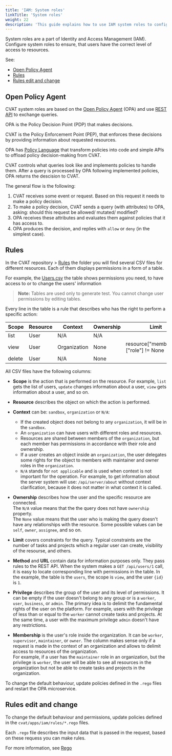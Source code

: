 ```yaml
---
title: 'IAM: System roles'
linkTitle: 'System roles'
weight: 22
description: 'This guide explains how to use IAM system roles to configure users rights in CVAT.'
---
```


System roles are a part of Identity and Access Management (IAM).
Configure system roles to ensure, that users have the correct level of access to resources.

See:

- [Open Policy Agent](#open-policy-agent)
- [Rules](#rules)
- [Rules edit and change](#rules-edit-and-change)

## Open Policy Agent

CVAT system roles are based on the [Open Policy Agent](https://www.openpolicyagent.org/) (OPA)
and use [REST API](https://www.openpolicyagent.org/docs/latest/rest-api/)
to exchange queries.

OPA is the Policy Decision Point (PDP) that makes decisions.

CVAT is the Policy Enforcement Point (PEP),
that enforces these decisions by providing information about
requested resources.

OPA has [Policy Language](https://www.openpolicyagent.org/docs/latest/policy-language/)
that transform policies into code and simple APIs to offload policy decision-making from CVAT.

CVAT controls what queries look like and implements policies to handle them.
After a query is processed by OPA following implemented policies,
OPA returns the descision to CVAT.

The general flow is the following:

1. CVAT receives some event or request. Based on this request it needs to make a policy decision.
2. To make a policy decision, CVAT sends a query (with attributes) to OPA, asking: should this request be allowed/ mutated/ modified?
3. OPA receives these attributes and evaluates them against policies that it has access to.
4. OPA produces the decision, and replies with `allow` or `deny` (in the simplest case).

## Rules

In the CVAT repository > [Rules](https://github.com/opencv/cvat/tree/develop/cvat/apps/iam/rules)
the folder you will find several CSV files for different resources.
Each of them displays permissions in a form of a table.

For example, the [Users.csv](https://github.com/opencv/cvat/blob/develop/cvat/apps/iam/rules/users.csv)
the table shows permissions you need, to have access to or to change the users' information

> **Note:** Tables are used only to generate test. You cannot change user permissions by editing
> tables.

Every line in the table is a rule that describes who has the right
to perform a specific action:

| Scope  | Resource | Context      | Ownership | Limit                                  | Method | URL         | Privilege | Membership |
| ------ | -------- | ------------ | --------- | -------------------------------------- | ------ | ----------- | --------- | ---------- |
| list   | User     | N/A          | N/A       |                                        | GET    | /users      | None      | N/A        |
| view   | User     | Organization | None      | resource["membership"]["role"] != None | GET    | /users/{id} | None      | Worker     |
| delete | User     | N/A          | None      |                                        | DELETE | /users/{id} | Admin     | N/A        |

All CSV files have the following columns:

- **Scope** is the action that is performed on the resource. For example, `list` gets the list of users,
  `update` changes information about a user, `view` gets information about a user, and so on.

- **Resource** describes the object on which the action is performed.

- **Context** can be: `sandbox`, `organization` or `N/A`:

  - If the created object does not belong to any `organization`, it will be in the `sandbox`.
  - An `organization` can have users with different roles and resources.
  - Resources are shared between members of the `organization`,
    but each member has permissions in accordance with their role and ownership.
  - If a user creates an object inside an `organization`, the user delegates some rights for the object
    to members with maintainer and owner roles in the `organization`.
  - `N/A` stands for `not applicable` and is used when context
    is not important for the operation.
    For example, to get information about the server
    system will use: `/api/server/about` without context
    clarification, because it does not matter in what
    context it is called.

- **Ownership** describes how the user and the specific resource are connected.
  <br>The `N/A` value means that the the query does not have `ownership` property.
  <br>The `None` value means that the user who is making the query doesn't have any relationships
  with the resource.
  Some possible values can be `self`, `owner`, `assignee`, and so on.

- **Limit** covers constraints for the query.
  Typical constraints are the number
  of tasks and projects which a regular user can create, visibility
  of the resourse, and others.

- **Method** and **URL** contain data for information purposes only.
  They pass rules to the REST API. When the system makes a `GET /api/users/1` call,
  it is easy to locate corresponding line with permissions in the table.
  In the example, the table is the `users`, the scope is `view`, and the user `{id}`
  is `1`.

- **Privilege** describes the group of the user and its level of permissions.
  It can be empty if the user doesn't belong to any group or is a `worker`, `user`, `business`, or `admin`.
  The primary idea is to delimit the fundamental rights of the user on the platform.
  For example, users with the privilege of less than or equal to the `worker` cannot create tasks and projects.
  At the same time, a user with the maximum privilege `admin` doesn't have any restrictions.

- **Membership** is the user's role inside the organization. It can be `worker`, `supervisor`,
  `maintainer`, or `owner`.
  The column makes sense only if a request is made in the context of an organization and allows
  to delimit access to resources of the organization.
  <br>For example, if a user has the `maintainer` role in an organization,
  but the privilege is `worker`, the user will be able to see all resources in the organization
  but not be able to create tasks and projects in the organization.

To change the default behaviour, update policies defined in the `.rego`
files and restart the OPA microservice.

## Rules edit and change

To change the default behaviour and permissions, update policies defined in the `cvat/apps/iam/rules/*.rego` files.

Each `.rego` file describes the input data that is passed in the request, based on these requess you can make rules.

For more information, see [Rego](https://www.openpolicyagent.org/docs/latest/#rego)
